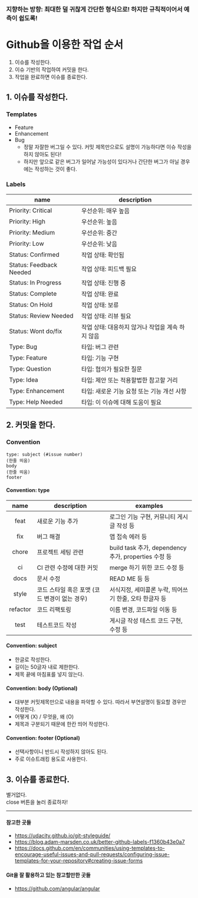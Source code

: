 ### 지향하는 방향: 최대한 덜 귀찮게 간단한 형식으로! 하지만 규칙적이어서 예측이 쉽도록!

# Github을 이용한 작업 순서
1. 이슈를 작성한다.
2. 이슈 기반의 작업하여 커밋을 한다.
3. 작업을 완료하면 이슈를 종료한다.

## 1. 이슈를 작성한다.

### Templates
- Feature
- Enhancement
- Bug
   - 정말 자잘한 버그일 수 있다. 커밋 제목만으로도 설명이 가능하다면 이슈 작성을 하지 않아도 된다!
   - 하지만 앞으로 같은 버그가 일어날 가능성이 있다거나 간단한 버그가 아닐 경우에는 작성하는 것이 좋다.
  
### Labels
|name|description|
|----|---------|
|Priority: Critical|우선순위: 매우 높음|
|Priority: High|우선순위: 높음|
|Priority: Medium|우선순위: 중간|
|Priority: Low|우선순위: 낮음|
|Status: Confirmed|작업 상태: 확인됨|
|Status: Feedback Needed|작업 상태: 피드백 필요|
|Status: In Progress|작업 상태: 진행 중|
|Status: Complete|작업 상태: 완료|
|Status: On Hold|작업 상태: 보류|
|Status: Review Needed|작업 상태: 리뷰 필요|
|Status: Wont do/fix|작업 상태: 대응하지 않거나 작업을 계속 하지 않음|
|Type: Bug|타입: 버그 관련|
|Type: Feature|타입: 기능 구현|
|Type: Question|타입: 협의가 필요한 질문|
|Type: Idea|타입: 제안 또는 적용할법한 참고할 거리|
|Type: Enhancement|타입: 새로운 기능 요청 또는 기능 개선 사항|
|Type: Help Needed|타입: 이 이슈에 대해 도움이 필요|



## 2. 커밋을 한다.
### Convention
```
type: subject (#issue number)
(한줄 띄움)
body
(한줄 띄움)
footer
```

#### Convention: type
|name|description|examples|
|:----:|-----------|-------------|
|feat|새로운 기능 추가|로그인 기능 구현, 커뮤니티 게시글 작성 등|
|fix|버그 해결|앱 접속 에러 등|
|chore|프로젝트 세팅 관련|build task 추가, dependency 추가, properties 수정 등|
|ci|CI 관련 수정에 대한 커밋|merge 하기 위한 코드 수정 등|
|docs|문서 수정|READ ME 등 등|
|style|코드 스타일 혹은 포맷 (코드 변경이 없는 경우)|서식지정, 세미콜론 누락, 띄어쓰기 한줄, 오타 한글자 등|
|refactor|코드 리팩토링|이름 변경, 코드파일 이동 등| 
|test|테스트코드 작성|게시글 작성 테스트 코드 구현, 수정 등|

#### Convention: subject
- 한글로 작성한다.
- 길이는 50글자 내로 제한한다.
- 제목 끝에 마침표를 넣지 않는다.

#### Convention: body (Optional)
- 대부분 커밋제목만으로 내용을 파악할 수 있다. 따라서 부연설명이 필요할 경우만 작성한다.
- 어떻게 (X) / 무엇을, 왜 (O)
- 제목과 구분되기 때문에 한칸 띄어 작성한다.

#### Convention: footer (Optional)
- 선택사항이니 반드시 작성하지 않아도 된다.
- 주로 이슈트래킹 용도로 사용한다.


## 3. 이슈를 종료한다.
별거없다.  
close 버튼을 눌러 종료하자! 


* * *
#### 참고한 곳들
- https://udacity.github.io/git-styleguide/
- https://blog.adam-marsden.co.uk/better-github-labels-f1360b43e0a7
- https://docs.github.com/en/communities/using-templates-to-encourage-useful-issues-and-pull-requests/configuring-issue-templates-for-your-repository#creating-issue-forms

#### Git을 잘 활용하고 있는 참고할만한 곳들
- https://github.com/angular/angular
